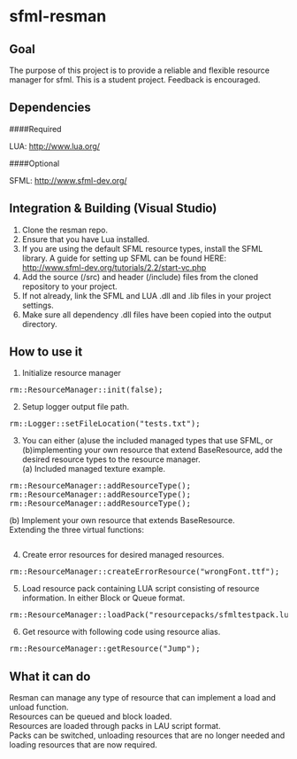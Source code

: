 sfml-resman
===========

Goal
----

The purpose of this project is to provide a reliable and flexible resource manager for sfml. This is a student project. 
Feedback is encouraged.

Dependencies
----

####Required

LUA: http://www.lua.org/

####Optional

SFML: http://www.sfml-dev.org/

Integration & Building (Visual Studio)
----
1. Clone the resman repo.
2. Ensure that you have Lua installed.
3. If you are using the default SFML resource types, install the SFML library. A guide for setting up SFML can be found HERE: http://www.sfml-dev.org/tutorials/2.2/start-vc.php
4. Add the source (/src) and header (/include) files from the cloned repository to your project.
5. If not already, link the SFML and LUA .dll and .lib files in your project settings.
6. Make sure all dependency .dll files have been copied into the output directory.

How to use it
----
1. Initialize resource manager
<pre>rm::ResourceManager::init(false);</pre>
2. Setup logger output file path.
<pre>rm::Logger::setFileLocation("tests.txt");</pre>
3. You can either (a)use the included managed types that use SFML, or (b)implementing your own resource that extend BaseResource, add the desired resource types to the resource manager. <br>
(a) Included managed texture example.
<pre>rm::ResourceManager::addResourceType<rm::ManagedTexture>();
rm::ResourceManager::addResourceType<rm::ManagedSound>();
rm::ResourceManager::addResourceType<rm::ManagedFont>();</pre>
(b) Implement your own resource that extends BaseResource.<br>
    Extending the three virtual functions:
<pre></pre>
4. Create error resources for desired managed resources. 
<pre>rm::ResourceManager::createErrorResource<rm::ManagedFont>("wrongFont.ttf");</pre>
5. Load resource pack containing LUA script consisting of resource information. In either Block or Queue format. 
<pre>rm::ResourceManager::loadPack("resourcepacks/sfmltestpack.lua", rm::LoadMode::Block);</pre>
6. Get resource with following code using resource alias.
<pre>rm::ResourceManager::getResource<rm::ManagedSound>("Jump");</pre>

What it can do
----
Resman can manage any type of resource that can implement a load and unload function.<br>
Resources can be queued and block loaded. <br>
Resources are loaded through packs in LAU script format. <br>
Packs can be switched, unloading resources that are no longer needed and loading resources that are now required.
